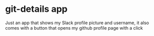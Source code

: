 # git-details app

Just an app that shows my Slack profile picture and username, it also comes with a button that opens my github profile page with a click
